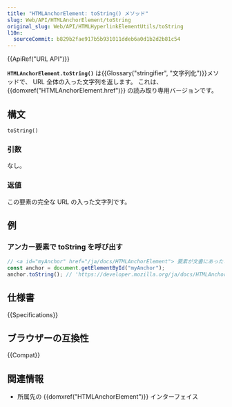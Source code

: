 ```yaml
---
title: "HTMLAnchorElement: toString() メソッド"
slug: Web/API/HTMLAnchorElement/toString
original_slug: Web/API/HTMLHyperlinkElementUtils/toString
l10n:
  sourceCommit: b829b2fae917b5b931011ddeb6a0d1b2d2b81c54
---
```


{{ApiRef("URL API")}}

**`HTMLAnchorElement.toString()`** は{{Glossary("stringifier", "文字列化")}}メソッドで、 URL 全体の入った文字列を返します。 これは、 {{domxref("HTMLAnchorElement.href")}} の読み取り専用バージョンです。

## 構文

```js-nolint
toString()
```

### 引数

なし。

### 返値

この要素の完全な URL の入った文字列です。

## 例

### アンカー要素で toString を呼び出す

```js
// <a id="myAnchor" href="/ja/docs/HTMLAnchorElement"> 要素が文書にあったとします
const anchor = document.getElementById("myAnchor");
anchor.toString(); // 'https://developer.mozilla.org/ja/docs/HTMLAnchorElement' を返す
```

## 仕様書

{{Specifications}}

## ブラウザーの互換性

{{Compat}}

## 関連情報

- 所属先の {{domxref("HTMLAnchorElement")}} インターフェイス

